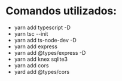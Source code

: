 # Comandos utilizados:

- yarn add typescript -D
- yarn tsc --init
- yarn add ts-node-dev -D
- yarn add express
- yarn add @types/express -D
- yarn add knex sqlite3
- yarn add cors
- yard add @types/cors